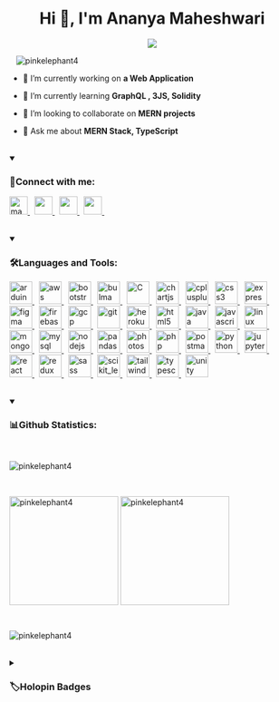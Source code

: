 <h1 align="center">Hi 👋, I'm Ananya Maheshwari</h1>

<p align="center">
  <a href="https://github.com/DenverCoder1/readme-typing-svg"><img src="https://readme-typing-svg.herokuapp.com?font=Time+New+Roman&color=6BD425&size=25&center=true&vCenter=true&width=600&height=100&lines=An+Ardent+Developer,;MERN+Stack+Dev,;Computer+Science+Student,;Zealous+Learner;"></a>
</p>

<p align="left"> &nbsp; &nbsp;<img src="https://komarev.com/ghpvc/?username=pinkelephant4&label=Profile%20views&color=50A11B&style=for-the-badge" alt="pinkelephant4" /> </p>

- 🔭 I’m currently working on **a Web Application**

- 🌱 I’m currently learning **GraphQL , 3JS, Solidity**

- 👯 I’m looking to collaborate on **MERN projects**

- 💬 Ask me about **MERN Stack, TypeScript**



<br/>
<details open> 
  <summary><h3 align="left">🤝Connect with me:</h3></summary>

<p align="left">
  <a href="https://twitter.com/maheshwriananya" target="blank">
    <img height="32" width="32" src="https://cdn.simpleicons.org/X/black/white" alt="maheshwriananya" />
  </a>&nbsp;
  <a href="https://linkedin.com/in/ananya-maheshwari-445158225" target="blank">
    <img height="32" width="32" src="https://cdn.simpleicons.org/LinkedIn/#0A66C2/" />
  </a>&nbsp;
  <a href="https://www.leetcode.com/pink_elephant01" target="blank">
    <img height="32" width="32" src="https://cdn.simpleicons.org/LeetCode/#FFA116/" />
  </a>&nbsp;
  <a href="https://www.leetcode.com/pink_elephant01" target="blank">
    <img height="32" width="32" src="https://cdn.simpleicons.org/Discord/#5865F2/" />
  </a>&nbsp;
</p>
</details> 

<br/>

<details open> 
  <summary><h3 align="left">🛠️Languages and Tools:</h3></summary>

<p align="left">  
  <a href="https://www.arduino.cc/" target="_blank" rel="noreferrer"> 
    <img src="https://cdn.worldvectorlogo.com/logos/arduino-1.svg" alt="arduino" width="40" height="40"/> 
  </a> &nbsp;
  
  <a href="https://aws.amazon.com" target="_blank" rel="noreferrer">     
<!--     <img src="https://cdn.jsdelivr.net/gh/devicons/devicon/icons/amazonwebservices/amazonwebservices-original-wordmark.svg" alt="aws" width="40" height="40" />       -->
    <img src="https://cdn.simpleicons.org/amazonaws/#232F3E/white" alt="aws" width="40" height="40" />      
  </a> &nbsp;
  
  <a href="https://getbootstrap.com" target="_blank" rel="noreferrer"> 
    <img src="https://cdn.jsdelivr.net/gh/devicons/devicon/icons/bootstrap/bootstrap-original-wordmark.svg" alt="bootstrap" width="40" height="40" />    
  </a> &nbsp;
  
  <a href="https://bulma.io/" target="_blank" rel="noreferrer"> 
   <img src="https://cdn.jsdelivr.net/gh/devicons/devicon/icons/bulma/bulma-plain.svg" alt="bulma" width="40" height="40"/>     
  </a> &nbsp;
  
  <a href="https://www.cprogramming.com/" target="_blank" rel="noreferrer"> 
   <img src="https://cdn.jsdelivr.net/gh/devicons/devicon/icons/c/c-original.svg" alt="C" width="40" height="40"/>   
  </a> &nbsp;
  
  <a href="https://www.chartjs.org" target="_blank" rel="noreferrer"> 
    <img src="https://www.chartjs.org/media/logo-title.svg" alt="chartjs" width="40" height="40"/> 
  </a> &nbsp;
  
  <a href="https://www.w3schools.com/cpp/" target="_blank" rel="noreferrer"> 
    <img src="https://cdn.jsdelivr.net/gh/devicons/devicon/icons/cplusplus/cplusplus-original.svg" alt="cplusplus" width="40" height="40"/>      
  </a> &nbsp;
  
  <a href="https://www.w3schools.com/css/" target="_blank" rel="noreferrer"> 
   <img src="https://cdn.jsdelivr.net/gh/devicons/devicon/icons/css3/css3-original-wordmark.svg" alt="css3" width="40" height="40" />    
  </a> &nbsp;
  
  <a href="https://expressjs.com" target="_blank" rel="noreferrer"> 
<!--     <img src="https://cdn.jsdelivr.net/gh/devicons/devicon/icons/express/express-original.svg"  alt="express" width="40" height="40" />      -->
    <img src="https://cdn.simpleicons.org/express/black/white"  alt="express" width="40" height="40" />     
  </a> &nbsp;
  
  <a href="https://www.figma.com/" target="_blank" rel="noreferrer"> 
    <img src="https://www.vectorlogo.zone/logos/figma/figma-icon.svg" alt="figma" width="40" height="40"/> 
  </a> &nbsp;
  
  <a href="https://firebase.google.com/" target="_blank" rel="noreferrer"> 
    <img src="https://www.vectorlogo.zone/logos/firebase/firebase-icon.svg" alt="firebase" width="40" height="40"/>
  </a> &nbsp;
  
  <a href="https://cloud.google.com" target="_blank" rel="noreferrer"> 
    <img src="https://www.vectorlogo.zone/logos/google_cloud/google_cloud-icon.svg" alt="gcp" width="40" height="40"/> 
  </a>&nbsp;
  
  <a href="https://git-scm.com/" target="_blank" rel="noreferrer"> 
    <img src="https://www.vectorlogo.zone/logos/git-scm/git-scm-icon.svg" alt="git" width="40" height="40"/> 
  </a> &nbsp;
  
  <a href="https://heroku.com" target="_blank" rel="noreferrer"> 
    <img src="https://www.vectorlogo.zone/logos/heroku/heroku-icon.svg" alt="heroku" width="40" height="40"/> 
  </a> &nbsp;
  
  <a href="https://www.w3.org/html/" target="_blank" rel="noreferrer"> 
      <img src="https://cdn.jsdelivr.net/gh/devicons/devicon/icons/html5/html5-original-wordmark.svg" alt="html5" width="40" height="40" />
  </a> &nbsp;
  
  <a href="https://www.java.com" target="_blank" rel="noreferrer">     
    <img src="https://cdn.jsdelivr.net/gh/devicons/devicon/icons/java/java-original-wordmark.svg" alt="java" width="40" height="40"/>    
  </a> &nbsp;
  
  <a href="https://developer.mozilla.org/en-US/docs/Web/JavaScript" target="_blank" rel="noreferrer">
    <img src="https://cdn.jsdelivr.net/gh/devicons/devicon/icons/javascript/javascript-original.svg" alt="javascript" width="40" height="40"/>
  </a> &nbsp;
  
  <a href="https://www.linux.org/" target="_blank" rel="noreferrer"> 
    <img src="https://cdn.jsdelivr.net/gh/devicons/devicon/icons/linux/linux-original.svg" alt="linux" width="40" height="40"/>
  </a> &nbsp;
  
  <a href="https://www.mongodb.com/" target="_blank" rel="noreferrer">
     <img src="https://cdn.jsdelivr.net/gh/devicons/devicon/icons/mongodb/mongodb-original-wordmark.svg" alt="mongodb" width="40" height="40" />  
  </a> &nbsp;
  
  <a href="https://www.mysql.com/" target="_blank" rel="noreferrer"> 
    <img src="https://cdn.jsdelivr.net/gh/devicons/devicon/icons/mysql/mysql-original-wordmark.svg" alt="mysql" width="40" height="40"/>     
  </a> &nbsp;
  
  <a href="https://nodejs.org" target="_blank" rel="noreferrer"> 
    <img src="https://cdn.jsdelivr.net/gh/devicons/devicon/icons/nodejs/nodejs-original.svg" alt="nodejs" width="40" height="40" /> 
  </a> &nbsp;
  
  <a href="https://pandas.pydata.org/" target="_blank" rel="noreferrer">
    <img src="https://cdn.jsdelivr.net/gh/devicons/devicon/icons/pandas/pandas-original-wordmark.svg" alt="pandas" width="40" height="40"/>   
  </a>&nbsp;
  
  <a href="https://www.photoshop.com/en" target="_blank" rel="noreferrer">
    <img src="https://cdn.jsdelivr.net/gh/devicons/devicon/icons/photoshop/photoshop-line.svg" alt="photoshop" width="40" height="40"/>   
  </a> &nbsp;
  
  <a href="https://www.php.net" target="_blank" rel="noreferrer">
    <img src="https://cdn.jsdelivr.net/gh/devicons/devicon/icons/php/php-original.svg" alt="php" width="40" height="40" />   
  </a>&nbsp;
  
  <a href="https://postman.com" target="_blank" rel="noreferrer">
    <img src="https://www.vectorlogo.zone/logos/getpostman/getpostman-icon.svg" alt="postman" width="40" height="40"/> 
  </a> &nbsp;
  
  <a href="https://www.python.org" target="_blank" rel="noreferrer">
     <img src="https://cdn.jsdelivr.net/gh/devicons/devicon/icons/python/python-original.svg" alt="python" width="40" height="40" />   
  </a> &nbsp;

   <a href="https://jupyter.org/" target="_blank" rel="noreferrer">
     <img src="https://cdn.jsdelivr.net/gh/devicons/devicon/icons/jupyter/jupyter-original-wordmark.svg"  alt="jupyter" width="40" height="40" />          
  </a> &nbsp;

  <a href="https://reactjs.org/" target="_blank" rel="noreferrer">
   <img src="https://cdn.jsdelivr.net/gh/devicons/devicon/icons/react/react-original-wordmark.svg" alt="react" width="40" height="40"/>
  </a> &nbsp;
  
  <a href="https://redux.js.org" target="_blank" rel="noreferrer">
    <img src="https://cdn.jsdelivr.net/gh/devicons/devicon/icons/redux/redux-original.svg" alt="redux" width="40" height="40"/> 
  </a> &nbsp;
  
  <a href="https://sass-lang.com" target="_blank" rel="noreferrer"> 
    <img src="https://cdn.jsdelivr.net/gh/devicons/devicon/icons/sass/sass-original.svg" alt="sass" width="40" height="40" />      
  </a>&nbsp;
  
  <a href="https://scikit-learn.org/" target="_blank" rel="noreferrer">
    <img src="https://upload.wikimedia.org/wikipedia/commons/0/05/Scikit_learn_logo_small.svg" alt="scikit_learn" width="40" height="40"/> 
  </a>&nbsp;
  
  <a href="https://tailwindcss.com/" target="_blank" rel="noreferrer">
    <img src="https://www.vectorlogo.zone/logos/tailwindcss/tailwindcss-icon.svg" alt="tailwind" width="40" height="40"/> 
  </a>&nbsp;
  
  <a href="https://www.typescriptlang.org/" target="_blank" rel="noreferrer">
    <img src="https://cdn.jsdelivr.net/gh/devicons/devicon/icons/typescript/typescript-original.svg" alt="typescript" width="40" height="40" />
  </a> &nbsp;
  
  <a href="https://unity.com/" target="_blank" rel="noreferrer"> 
    <img src="https://www.vectorlogo.zone/logos/unity3d/unity3d-icon.svg" alt="unity" width="40" height="40"/>
  </a> 
</p>
</details> 

<br/>

<details open> 
  <summary><h3 align="left">📊Github Statistics:</h3></summary>
  <br/>
  <p > 
      <img src="https://github-profile-trophy.vercel.app/?username=pinkelephant4&show_icons=true&row=1&margin-w=15&theme=onedark&no-bg=true" alt="pinkelephant4" />
  </p>
  <br/>
  <p>
    <img align="center" src="https://github-readme-stats-pinkelephant4.vercel.app/api/top-langs?username=pinkelephant4&show_icons=true&locale=en&layout=donut&theme=chartreuse-dark" alt="pinkelephant4" height="192px" />
    <img align="center" src="https://github-readme-stats-pinkelephant4.vercel.app/api?username=pinkelephant4&theme=chartreuse-dark&show_icons=true&locale=en&rank_icon=github" alt="pinkelephant4" height="192px"/>  
  </p>
  <br/>
  <p >
    <img src="https://github-readme-streak-stats-xahe.vercel.app?user=pinkelephant4&theme=github-dark&date_format=j%20M%5B%20Y%5D" alt="pinkelephant4" />
  </p>
</details> 

<br/>

<details> 
  <summary><h3>🏷️Holopin Badges</h3></summary>
<!--   <p>
    <a href="https://www.holopin.io/@pinkelephant4#">
      <img src="https://holopin.io/@pinkelephant4" alt="holopin.io/@pinkelephant4's Holopin board">
    </a>
  </p> -->

  [![An image of @pinkelephant4's Holopin badges, which is a link to view their full Holopin profile](https://holopin.me/pinkelephant4)](https://holopin.io/@pinkelephant4)
</details>





